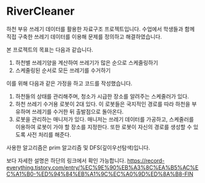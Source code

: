# RiverCleaner
하천 부유 쓰레기 데이터를 활용한 자료구조 프로젝트입니다.
수업에서 학생들과 함께 직접 구축한 쓰레기 데이터를 이용해 문제를 정의하고 해결하였습니다.


본 프로젝트의 목표는 다음과 같습니다.

1. 하천별 쓰레기양을 계산하여 쓰레기가 많은 순으로 스케줄링하기
2. 스케줄링된 순서로 모든 쓰레기를 수거하기


이를 위해 다음과 같은 가정을 하고 코드를 작성했습니다.

1) 하천들의 상태를 관리해주며, 청소가 시급한 장소를 알려주는 스케줄러가 있다.
2) 하천 쓰레기 수거용 로봇이 2대 있다. 이 로봇들은 국지적인 경로를 따라 하천을 부유하며 쓰레기를 수거한 뒤 출발점으로 돌아온다.
3) 로봇을 관리하는 매니저가 있다. 매니저는 쓰레기 데이터를 가공하고, 스케줄러를 이용하여 로봇이 가야 할 장소를 지정한다. 또한 로봇이 자신의 경로를 생성할 수 있도록 사전 처리를 해준다.

사용한 알고리즘은 prim 알고리즘 및 DFS(깊이우선탐색)입니다.


보다 자세한 설명은 하단의 링크에서 확인 가능합니다.
https://record-everything.tistory.com/entry/%EC%9E%90%EB%A3%8C%EA%B5%AC%EC%A1%B0-%ED%94%84%EB%A1%9C%EC%A0%9D%ED%8A%B8-FIN
